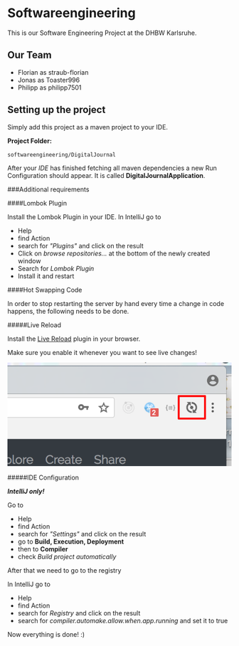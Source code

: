 # Softwareengineering
This is our Software Engineering Project at the DHBW Karlsruhe.

## Our Team
* Florian as straub-florian
* Jonas as Toaster996
* Philipp as philipp7501

## Setting up the project
Simply add this project as a maven project to your IDE. 

**Project Folder:** 
   
    softwareengineering/DigitalJournal

After your _IDE_ has finished fetching all maven dependencies a new Run Configuration should appear. 
It is called **DigitalJournalApplication**.

###Additional requirements

####Lombok Plugin

Install the Lombok Plugin in your IDE. 
In IntelliJ go to
 * Help
 * find Action
 * search for _"Plugins"_ and  click on the result
 * Click on _browse repositories..._ at the bottom of the newly created window
 * Search for _Lombok Plugin_
 * Install it and restart


####Hot Swapping Code

In order to stop restarting the server by hand every time a change in code happens, the following needs to be done.

#####Live Reload

Install the [Live Reload](http://livereload.com/extensions/) plugin in your browser.

Make sure you enable it whenever you want to see live changes!

![LiveReload](documentation/images/live_reload.png)

#####IDE Configuration

**_IntelliJ only!_**

Go to
  * Help
  * find Action
  * search for _"Settings"_ and  click on the result
  * go to **Build, Execution, Deployment**
  * then to **Compiler**
  * check _Build project automatically_
  
After that we need to go to the registry

In IntelliJ go to
  * Help
  * find Action
  * search for _Registry_ and click on the result
  * search for _compiler.automake.allow.when.app.running_ and set it to true
  
Now everything is done! :) 



